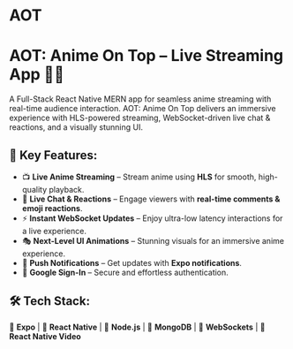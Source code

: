 # AOT
# AOT: Anime On Top – Live Streaming App 🎥🔥

A Full-Stack React Native MERN app for seamless anime streaming with real-time audience interaction. AOT: Anime On Top delivers an immersive experience with HLS-powered streaming, WebSocket-driven live chat & reactions, and a visually stunning UI.

## 🚀 Key Features:

- 📺 **Live Anime Streaming** – Stream anime using **HLS** for smooth, high-quality playback.
- 💬 **Live Chat & Reactions** – Engage viewers with **real-time comments & emoji reactions**.
- ⚡ **Instant WebSocket Updates** – Enjoy ultra-low latency interactions for a live experience.
- 🎭 **Next-Level UI Animations** – Stunning visuals for an immersive anime experience.
- 🔔 **Push Notifications** – Get updates with **Expo notifications**.
- 🔐 **Google Sign-In** – Secure and effortless authentication.

## 🛠 Tech Stack:
🗿 **Expo** | 🗿 **React Native** | 🗿 **Node.js** | 🗿 **MongoDB** | 🗿 **WebSockets** | 🗿 **React Native Video**
